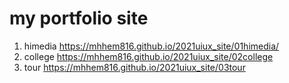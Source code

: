 # my portfolio site

1. himedia https://mhhem816.github.io/2021uiux_site/01himedia/
1. college https://mhhem816.github.io/2021uiux_site/02college
1. tour https://mhhem816.github.io/2021uiux_site/03tour
